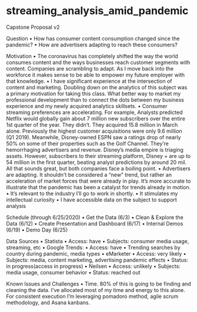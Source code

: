 # streaming_analysis_amid_pandemic

Capstone Proposal v2

Question
•	How has consumer content consumption changed since the pandemic?
•	How are advertisers adapting to reach these consumers?

Motivation 
•	The coronavirus has completely shifted the way the world consumes content and the ways businesses reach customer segments with content. Companies are scrambling to adapt. As I move back into the workforce it makes sense to be able to empower my future employer with that knowledge.
•	I have significant experience at the intersection of content and marketing. Doubling down on the analytics of this subject was a primary motivation for taking this class. What better way to market my professional development than to connect the dots between my business experience and my newly acquired analytics skillsets.
•	Consumer streaming preferences are accelerating. For example, Analysts predicted Netflix would globally gain about 7 million new subscribers over the entire 1st quarter of the year. They didn’t. They acquired 15.8 million in March alone.  Previously the highest customer acquisitions were only 9.6 million (Q1 2019). Meanwhile, Disney-owned ESPN saw a ratings drop of nearly 50% on some of their properties such as the Golf Channel. They’re hemorrhaging advertisers and revenue. Disney’s media empire is triaging assets. However, subscribers to their streaming platform, Disney + are up to 54 million in the first quarter, beating analyst predictions by around 20 mil. All that sounds great, but both companies face a boiling point. 
•	Advertisers are adapting. It shouldn't be considered a “new” trend, but rather an acceleration of market forces that were already in play. It’s more accurate to illustrate that the pandemic has been a catalyst for trends already in motion. 
•	It’s relevant to the industry I’ll go to work in shortly.
•	It stimulates my intellectual curiosity
•	I have accessible data on the subject to support analysis

 
Schedule (through 6/25/2020)
•	Get the Data (6/3)
•	Clean & Explore the Data (6/12)
•	Create Presentation and Dashboard (6/17)
•	Internal Demos (6/19)
•	Demo Day (6/25)
 

Data Sources
•	Statista
•	Access: have
•	Subjects: consumer media usage, streaming, etc
•	Google Trends:
•	Access: have
•	Trending searches by country during pandemic, media types
•	eMarketer
•	Access: very likely
•	Subjects: media, content marketing, advertising pandemic effects
•	Status: in progress(access in progress)
•	Neilsen 
•	Access: unlikely
•	Subjects: media usage, consumer behavior
•	Status: reached out

 
Known Issues and Challenges
•	Time. 80% of this is going to be finding and cleaning the data. I’ve allocated most of my time and energy to this alone. For consistent execution I’m leveraging pomadoro method, agile scrum methodology, and Asana kanbans.

